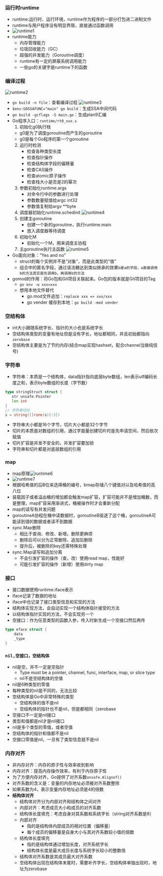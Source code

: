 ### 运行时runtime
- runtime:运行时、运行环境，runtime作为程序的一部分打包进二进制文件
- runtime与用户程序没有明显界限，直接通过函数调用
- ![runtime1](./assets/note-1657880710734.png)
- runtime能力
  - 内存管理能力
  - 垃圾回收能力（GC）
  - 超强的并发能力（Goroutine调度）
  - runtime有一定的屏蔽系统调用能力
  - 一些go的关键字是runtime下的函数
### 编译过程
  ![runtime2](./assets/note-1657880994563.png)
- `go build -n file`：查看编译过程
  ![runtime3](./assets/note-1657887863404.png)
- `$env:GOSSAFUNC="main" go build`：生成SSA中间代码
- `go build -gcflags -S main.go`：生成plan9汇编
- Go程序入口：`runtime/rt0_xxx.s`
  1. 初始化g0执行栈
    - g0是为了调度goroutine而产生的goroutine
    - g0是每个Go程序的第一个goroutine
  2. 运行时检测
      - 检查各种类型长度
      - 检查指针操作
      - 检查结构体字段的偏移量
      - 检查CAS操作
      - 检查atomic原子操作
      - 检查栈大小是否是2的幂次
  3. 参数初始化runtime.args
      - 对命令行中的参数进行处理
      - 参数数量赋值给argc int32
      - 参数值复制给argv **byte
  4. 调度器初始化runtime.schedinit
  ![runtime4](./assets/note-1657951948955.png)
  5. 创建主goroutine
      - 创建一个新的goroutine，执行runtime.main
      - 放入调度器等待调度
  6. 初始化M
     - 初始化一个M，用来调度主协程
  7. 主goroutine执行主函数
    ![runtime5](./assets/note-1657952522220.png)
- Go面向对象：“Yes and no”
  - struct的每个实例并不是“对象”，而是此类型的“值”
  - 组合中的匿名字段，通过语法糖达到类似继承的效果`b是a的字段，a直接调用b的方法其实是先调用b，再调用b的方法`
- gomod的作用：将Go包和Git项目关联起来。Go包的版本就是Git项目的Tag
  - `go env -w xxx=xxx`
  - 想用本地文件替代
    - go.mod文件追加：`replace xxx => xxx/xxx`
    - go vender 缓存到本地：`go build -mod vender`
### 空结构体
  - int大小跟随系统字长、指针的大小也是系统字长
  - 空结构体类型的变量有地址但是没有字长，地址都相同，并且初始都指向`zerobase`
  - 空结构体主要是为了节约内存(结合map实现hashset，配合channel当做纯信号)
### 字符串
- 字符串：本质是一个结构体，data指针指向底层byte数组，len表示utf编码长度之和，表示byte数组的长度（字节数）
 ```go
type stringStruct struct {
	str unsafe.Pointer
	len int
}
// 字符串切分
s = string([]rune(s)[:3])
```
- 字符串大小都是16个字节，切片大小都是32个字节
- 切片的本质是对数组的引用，通过字面量创建切片时是先申请空间，然后依次赋值
- 切片扩容是并发不安全的，并发扩容要加锁
- 字符串和切片都是对底层数组的引用
### map
- map原理![runtime6](./assets/note-1658998904264.png)
- ![runtime7](./assets/note-1658999700019.png)
- 根据哈希值的后B位来选择桶的编号，bmap存储八个键值对以及哈希值的高八位
- 装载因子或者溢出桶的增加都会触发map扩容，扩容可能并不是增加桶数，而是整理，map扩容采用渐进式，桶被操作时才会重新分配
- map的读写有并发问题
- goroutineA协程在桶中读数据时，goroutineB驱逐了这个桶，goroutineA可能读到错的数据或者读不到数据
- sync.Map删除
  - 相比于查询、修改、新增。删除更麻烦
  - 删除后可以分为正常删除、追加后删除
  - 提升后，被删除的key还需特殊处理
- sync.Map读写和追加分离
  - 不会引发扩容的操作（查，改）使用read map，性能好
  - 可能引发扩容的操作（新增）使用dirty map
### 接口
- 接口数据使用runtime.iface表示
- iface记录了数据的地址
- iface中也记录了接口类型信息和实现的方法
- 结构体实现方法，会自动实现一个结构体指针接受的方法
- 以结构体指针实现的方法，不会实现另一个
- 空接口：作为任意类型的函数入参，传入时新生成一个空接口然后再传
```go
type eface struct {
	data
	_type
}
```
### `nil,空接口，空结构体`
- nil是空，并不一定是空指针
  - Type must be a pointer, channel, func, interface, map, or slice type
  - nil不是空结构体的空值
- nil是6种类型的零值
- 每种类型的nil是不同的，无法比较
- 空结构体是Go中非常特殊的类型
  - 空结构体的值不是nil
  - 空结构体的指针也不是nil，但是都相同（zerobase
- 空接口不一定是nil接口
- 类型和值都是nil才是nil接口
- nil是多个类型的零值，或者空值
- 空结构体的指针和值都不是nil
- 空接口零值是nil，一旦有了类型信息就不是nil
### 内存对齐
- 非内存对齐：内存的原子性与效率收到影响
- 内存对齐：提高内存操作效率，有利于内存原子性
- 为了方便内存对齐，Go提供了对齐系数`unsafe.Alignof()`
- 对齐系数的含义是：变量的内存地址必须被对齐系数整除
- 如果系数为4，表示变量内存地址必须是4的倍数
- **结构体对齐**
  - 结构体对齐分为内部对齐和结构体之间对齐
  - 内部对齐：考虑成员大小和成员的对齐系数
  - 结构体长度填充：考虑自身对其系数和系统字长（string对齐系数是8）
  - 内部对齐
    - 指的是结构体内部成员的相对位置（偏移量）
    - 每个成员的偏移量是自身大小与其对齐系数较小值的倍数
  - 结构体长度填充
    - 指的是结构体通过增加长度，对齐系统字长
    - 结构体长度是最大成员长度与系统字长较小的整数倍
  - 结构体对齐系数是其成员最大对齐系数
  - 空结构体出现在结构体末尾时，需要补齐字长，空结构体单独出现时，地址为zerobase